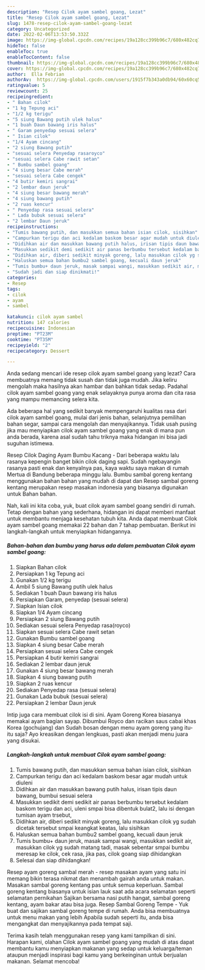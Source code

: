 ```yaml
---
description: "Resep Cilok ayam sambel goang, Lezat"
title: "Resep Cilok ayam sambel goang, Lezat"
slug: 1478-resep-cilok-ayam-sambel-goang-lezat
category: Uncategorized
date: 2022-02-06T13:53:50.332Z
image: https://img-global.cpcdn.com/recipes/19a128cc399b96c7/680x482cq70/cilok-ayam-sambel-goang-foto-resep-utama.jpg
hideToc: false
enableToc: true
enableTocContent: false
thumbnail: https://img-global.cpcdn.com/recipes/19a128cc399b96c7/680x482cq70/cilok-ayam-sambel-goang-foto-resep-utama.jpg
cover: https://img-global.cpcdn.com/recipes/19a128cc399b96c7/680x482cq70/cilok-ayam-sambel-goang-foto-resep-utama.jpg
author:  Ella Febrian
authorAv:  https://img-global.cpcdn.com/users/1915f7b343a0db94/60x60cq50/avatar.jpg
ratingvalue: 5
reviewcount: 25
recipeingredient:
- " Bahan cilok"
- "1 kg Tepung aci"
- "1/2 kg terigu"
- "5 siung Bawang putih ulek halus"
- "1 buah Daun bawang iris halus"
- " Garam penyedap sesuai selera"
- " Isian cilok"
- "1/4 Ayam cincang"
- "2 siung Bawang putih"
- "sesuai selera Penyedap rasaroyco"
- "sesuai selera Cabe rawit setan"
- " Bumbu sambel goang"
- "4 siung besar Cabe merah"
- "sesuai selera Cabe cengek"
- "4 butir kemiri sangrai"
- "2 lembar daun jeruk"
- "4 siung besar bawang merah"
- "4 siung bawang putih"
- "2 ruas kencur"
- " Penyedap rasa sesuai selera"
- " Lada bubuk sesuai selera"
- "2 lembar Daun jeruk"
recipeinstructions:
- "Tumis bawang putih, dan masukkan semua bahan isian cilok, sisihkan"
- "Campurkan terigu dan aci kedalam baskom besar agar mudah untuk diuleni"
- "Didihkan air dan masukkan bawang putih halus, irisan tipis daun bawang, bumbui sesuai selera"
- "Masukkan sedikit demi sedikit air panas berbumbu tersebut kedalam baskom terigu dan aci, uleni smpai bisa dibentuk bulat2, lalu isi dengan tumisan ayam trsebut,"
- "Didihkan air, diberi sedikit minyak goreng, lalu masukkan cilok yg sudah dicetak tersebut smpai keangkat keatas, lalu sisihkan"
- "Haluskan semua bahan bumbu2 sambel goang, kecuali daun jeruk"
- "Tumis bumbu+ daun jeruk, masak sampai wangi, masukkan sedikit air, masukkan cilok yg sudah matang tadi, masak sebentar smpai bumbu meresap ke cilok, cek rasa, jika pas, cilok goang siap dihidangkan"
- "Sudah jadi dan siap dinikmati!"
categories:
- Resep
tags:
- cilok
- ayam
- sambel

katakunci: cilok ayam sambel 
nutrition: 147 calories
recipecuisine: Indonesian
preptime: "PT23M"
cooktime: "PT35M"
recipeyield: "2"
recipecategory: Dessert

---
```



Anda sedang mencari ide resep cilok ayam sambel goang yang lezat? Cara membuatnya memang tidak susah dan tidak juga mudah. Jika keliru mengolah maka hasilnya akan hambar dan bahkan tidak sedap. Padahal cilok ayam sambel goang yang enak selayaknya punya aroma dan cita rasa yang mampu memancing selera kita.


Ada beberapa hal yang sedikit banyak mempengaruhi kualitas rasa dari cilok ayam sambel goang, mulai dari jenis bahan, selanjutnya pemilihan bahan segar, sampai cara mengolah dan menyajikannya. Tidak usah pusing jika mau menyiapkan cilok ayam sambel goang yang enak di mana pun anda berada, karena asal sudah tahu triknya maka hidangan ini bisa jadi suguhan istimewa.

Resep Cilok Daging Ayam Bumbu Kacang - Dari beberapa waktu lalu rasanya kepengin banget bikin cilok daging sapi. Sudah ngebayangin rasanya pasti enak dan kenyalnya pas, kaya waktu saya makan di rumah Mertua di Bandung beberapa minggu lalu. Bumbu sambal goreng kentang menggunakan bahan bahan yang mudah di dapat dan Resep sambal goreng kentang merupakan resep masakan indonesia yang biasanya digunakan untuk Bahan bahan.


Nah, kali ini kita coba, yuk, buat cilok ayam sambel goang sendiri di rumah. Tetap dengan bahan yang sederhana, hidangan ini dapat memberi manfaat untuk membantu menjaga kesehatan tubuh kita. Anda dapat membuat Cilok ayam sambel goang memakai 22 bahan dan 7 tahap pembuatan. Berikut ini langkah-langkah untuk menyiapkan hidangannya.

<!--inarticleads1-->

##### Bahan-bahan dan bumbu yang harus ada dalam pembuatan Cilok ayam sambel goang:

1. Siapkan  Bahan cilok
1. Persiapkan 1 kg Tepung aci
1. Gunakan 1/2 kg terigu
1. Ambil 5 siung Bawang putih ulek halus
1. Sediakan 1 buah Daun bawang iris halus
1. Persiapkan  Garam, penyedap (sesuai selera)
1. Siapkan  Isian cilok
1. Siapkan 1/4 Ayam cincang
1. Persiapkan 2 siung Bawang putih
1. Sediakan sesuai selera Penyedap rasa(royco)
1. Siapkan sesuai selera Cabe rawit setan
1. Gunakan  Bumbu sambel goang
1. Siapkan 4 siung besar Cabe merah
1. Persiapkan sesuai selera Cabe cengek
1. Persiapkan 4 butir kemiri sangrai
1. Sediakan 2 lembar daun jeruk
1. Gunakan 4 siung besar bawang merah
1. Siapkan 4 siung bawang putih
1. Siapkan 2 ruas kencur
1. Sediakan  Penyedap rasa (sesuai selera)
1. Gunakan  Lada bubuk (sesuai selera)
1. Persiapkan 2 lembar Daun jeruk


Intip juga cara membuat cilok isi di sini. Ayam Goreng Korea biasanya memakai ayam bagian sayap. Dibumbui Royco dan racikan saus cabai khas Korea (gochujang) dan Sudah bosan dengan menu ayam goreng yang itu-itu saja? Ayo kreasikan dengan lengkuas, pasti akan menjadi menu juara yang disukai. 

<!--inarticleads2-->

##### Langkah-langkah untuk membuat Cilok ayam sambel goang:

1. Tumis bawang putih, dan masukkan semua bahan isian cilok, sisihkan
1. Campurkan terigu dan aci kedalam baskom besar agar mudah untuk diuleni
1. Didihkan air dan masukkan bawang putih halus, irisan tipis daun bawang, bumbui sesuai selera
1. Masukkan sedikit demi sedikit air panas berbumbu tersebut kedalam baskom terigu dan aci, uleni smpai bisa dibentuk bulat2, lalu isi dengan tumisan ayam trsebut,
1. Didihkan air, diberi sedikit minyak goreng, lalu masukkan cilok yg sudah dicetak tersebut smpai keangkat keatas, lalu sisihkan
1. Haluskan semua bahan bumbu2 sambel goang, kecuali daun jeruk
1. Tumis bumbu+ daun jeruk, masak sampai wangi, masukkan sedikit air, masukkan cilok yg sudah matang tadi, masak sebentar smpai bumbu meresap ke cilok, cek rasa, jika pas, cilok goang siap dihidangkan
1. Selesai dan siap dihidangkan!

Resep ayam goreng sambal merah - resep masakan ayam yang satu ini memang bikin terasa nikmat dan menambah gairah anda untuk makan. Masakan sambal goreng kentang pas untuk semua keperluan. Sambal goreng kentang biasanya untuk isian lauk saat ada acara selamatan seperti selamatan pernikahan Sajikan bersama nasi putih hangat, sambal goreng kentang, ayam bakar atau bisa juga. Resep Sambal Goreng Tempe - Yuk buat dan sajikan sambal goreng tempe di rumah. Anda bisa membuatnya untuk menu makan yang lebih Apabila sudah seperti itu, anda bisa mengangkat dan menyajikannya pada tempat saji. 

Terima kasih telah menggunakan resep yang kami tampilkan di sini. Harapan kami, olahan Cilok ayam sambel goang yang mudah di atas dapat membantu kamu menyiapkan makanan yang sedap untuk keluarga/teman ataupun menjadi inspirasi bagi kamu yang berkeinginan untuk berjualan makanan. Selamat mencoba!
